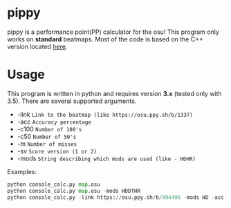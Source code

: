 # pippy
pippy is a performance point(PP) calculator for the osu!
This program only works on **standard** beatmaps.
Most of the code is based on the C++ version located [here](https://github.com/Francesco149/oppai).

# Usage

This program is written in python and requires version **3.x** (tested only with 3.5).
There are several supported arguments.

* -link `Link to the beatmap (like https://osu.ppy.sh/b/1337)`
* -acc `Accuracy percentage`
* -c100 `Number of 100's`
* -c50 `Number of 50's`
* -m `Number of misses`
* -sv `Score version (1 or 2)`
* -mods `String describing which mods are used (like - HDHR)`

Examples:
```python
python console_calc.py map.osu
python console_calc.py map.osu -mods HDDTHR
python console_calc.py -link https://osu.ppy.sh/b/994495 -mods HD -acc 95.61
```
